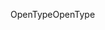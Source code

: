 <span data-ttu-id="bff99-101">OpenType</span><span class="sxs-lookup"><span data-stu-id="bff99-101">OpenType</span></span>